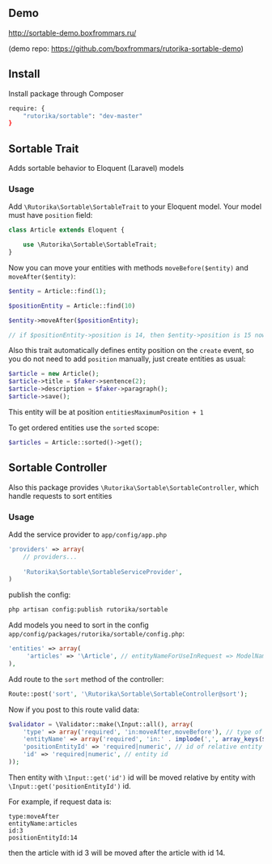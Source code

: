 ## Demo

http://sortable-demo.boxfrommars.ru/

(demo repo: https://github.com/boxfrommars/rutorika-sortable-demo)

## Install

Install package through Composer

```bash
require: {
    "rutorika/sortable": "dev-master"
}
```

## Sortable Trait 

Adds sortable behavior to Eloquent (Laravel) models

### Usage

Add `\Rutorika\Sortable\SortableTrait` to your Eloquent model. Your model must have `position` field:

```php
class Article extends Eloquent {

    use \Rutorika\Sortable\SortableTrait;
}
```

Now you can move your entities with methods `moveBefore($entity)` and `moveAfter($entity)`:

```php
$entity = Article::find(1);

$positionEntity = Article::find(10)

$entity->moveAfter($positionEntity);

// if $positionEntity->position is 14, then $entity->position is 15 now
```

Also this trait automatically defines entity position on the `create` event, so you do not need to add `position` manually, just create entities as usual:

```php
$article = new Article();
$article->title = $faker->sentence(2);
$article->description = $faker->paragraph();
$article->save();
```

This entity will be at position `entitiesMaximumPosition + 1`

To get ordered entities use the `sorted` scope:

```php
$articles = Article::sorted()->get();
```

## Sortable Controller

Also this package provides `\Rutorika\Sortable\SortableController`, which handle requests to sort entities

### Usage
Add the service provider to `app/config/app.php`

```php
'providers' => array(
    // providers...
    
    'Rutorika\Sortable\SortableServiceProvider',
)
```

publish the config:
 
```bash
php artisan config:publish rutorika/sortable
```

Add models you need to sort in the config `app/config/packages/rutorika/sortable/config.php`:

```php
'entities' => array(
     'articles' => '\Article', // entityNameForUseInRequest => ModelName
),
```

Add route to the `sort` method of the controller:

```php
Route::post('sort', '\Rutorika\Sortable\SortableController@sort'); 
```

Now if you post to this route valid data:

```php
$validator = \Validator::make(\Input::all(), array(
    'type' => array('required', 'in:moveAfter,moveBefore'), // type of move, moveAfter or moveBefore
    'entityName' => array('required', 'in:' . implode(',', array_keys($sortableEntities))), // entity name, 'articles' in this example
    'positionEntityId' => 'required|numeric', // id of relative entity
    'id' => 'required|numeric', // entity id
));
```

Then entity with `\Input::get('id')` id will be moved relative by entity with `\Input::get('positionEntityId')` id.

For example, if request data is:

```
type:moveAfter
entityName:articles
id:3
positionEntityId:14
```
then the article with id 3 will be moved after the article with id 14. 



